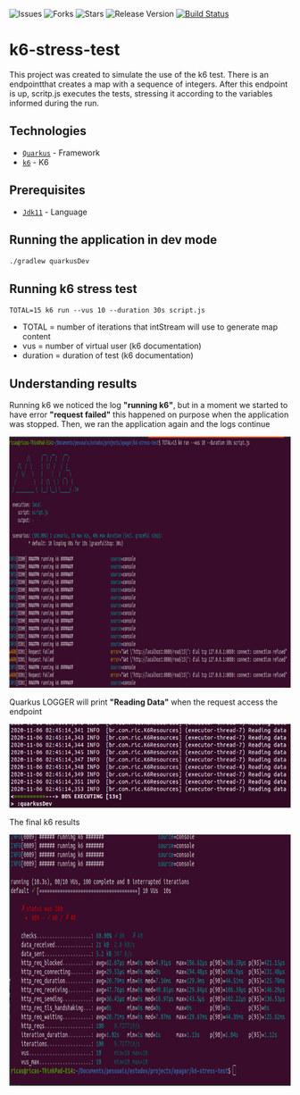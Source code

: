 ![Issues](https://img.shields.io/github/issues/ricardohsmello/k6-stress-test) 
![Forks](https://img.shields.io/github/forks/ricardohsmello/k6-stress-test) 
![Stars](https://img.shields.io/github/stars/ricardohsmello/k6-stress-test) 
![Release Version](https://img.shields.io/github/release/ricardohsmello/k6-stress-test)
[![Build Status](https://travis-ci.org/ricardohsmello/k6-stress-test.svg?branch=main)](https://travis-ci.org/ricardohsmello/k6-stress-test)

# k6-stress-test

This project was created to simulate the use of the k6 test. There is an endpointthat creates a map with a sequence of integers. After this endpoint is up, scritp.js executes the tests, stressing it according to the variables informed during the run.

## Technologies

- [`Quarkus`](https://quarkus.io/) - Framework
- [`k6`](https://k6.io/) - K6 

## Prerequisites
- [`Jdk11`](https://www.oracle.com/java/technologies/javase-jdk11-downloads.html) - Language

## Running the application in dev mode

```
./gradlew quarkusDev
```

## Running k6 stress test

```
TOTAL=15 k6 run --vus 10 --duration 30s script.js
```
 - TOTAL = number of iterations that intStream will use to generate map content
 - vus = number of virtual user (k6 documentation)
 - duration = duration of test (k6 documentation)
 
## Understanding results

Running k6 we noticed the log **"running k6"**, but in a moment we started to have error **"request failed"**
this happened on purpose when the application was stopped. Then, we ran the application again and the logs continue

<p align="start">
    <img src="./images/k6-running.png" height="450">
</p>


Quarkus LOGGER will print **"Reading Data"** when the request access the endpoint

<p align="start">
    <img src="./images/quarkus-running.png" height="150">
</p>

The final k6 results

<p align="start">
    <img src="./images/k6-result.png" height="450">
</p>

